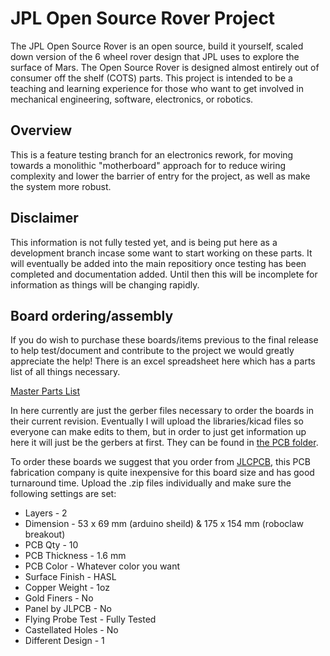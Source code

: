 # JPL Open Source Rover Project
The JPL Open Source Rover is an open source, build it yourself, scaled down version of the 6 wheel rover design that JPL uses to explore the surface of Mars. The Open Source Rover is designed almost entirely out of consumer off the shelf (COTS) parts. This project is intended to be a teaching and learning experience for those who want to get involved in mechanical engineering, software, electronics, or robotics.

## Overview
This is a feature testing branch for an electronics rework, for moving towards a monolithic "motherboard" approach for to reduce wiring complexity and lower the barrier of entry for the project, as well as make the system more robust. 

## Disclaimer
This information is not fully tested yet, and is being put here as a development branch incase some want to start working on these parts. It will eventually be added into the main repositiory once testing has been completed and documentation added. Until then this will be incomplete for information as things will be changing rapidly. 


## Board ordering/assembly

If you do wish to purchase these boards/items previous to the final release to help test/document and contribute to the project we would greatly appreciate the help! There is an excel spreadsheet here which has a parts list of all things necessary.

[Master Parts List](../master_parts_list.xlsx)

In here currently are just the gerber files necessary to order the boards in their current revision. Eventually I will upload the libraries/kicad files so everyone can make edits to them, but in order to just get information up here it will just be the gerbers at first. They can be found in [the PCB folder](/Electrical/PCB/).

To order these boards we suggest that you order from [JLCPCB](https://jlcpcb.com/), this PCB fabrication company is quite inexpensive for this board size and has good turnaround time. Upload the .zip files individually and make sure the following settings are set:

  * Layers - 2
  * Dimension - 53 x 69 mm (arduino sheild) & 175 x 154 mm (roboclaw breakout) 
  * PCB Qty - 10
  * PCB Thickness - 1.6 mm
  * PCB Color - Whatever color you want
  * Surface Finish - HASL
  * Copper Weight - 1oz
  * Gold Finers - No
  * Panel by JLPCB - No
  * Flying Probe Test - Fully Tested
  * Castellated Holes - No
  * Different Design - 1

